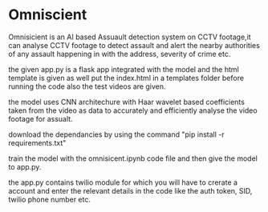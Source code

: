 # Omniscient
Omnisicient is an AI based Assuault detection system on CCTV footage,it can analyse CCTV footage to detect assault and alert the nearby authorities of any assault happening in with the address, severity of crime etc.

the given app.py is a flask app integrated with the model and the html template is given as well 
put the index.html in a templates folder before running the code 
also the test videos are given.

the model uses CNN architechure with Haar wavelet based coefficients taken from the video as data to accurately and efficiently analyse the video footage for assualt. 

download the dependancies by using the command "pip install -r requirements.txt"

train the model with the omnisicent.ipynb code file and then give the model to app.py.

the app.py contains twilio module for which you will have to crerate a account and enter the relevant details in the code like the auth token, SID, twilio phone number etc.
